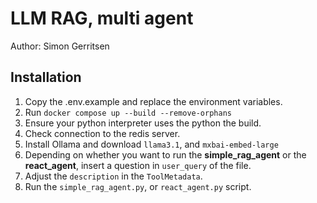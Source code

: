 # LLM RAG, multi agent

Author: Simon Gerritsen

## Installation

1. Copy the .env.example and replace the environment variables.
2. Run `docker compose up --build --remove-orphans`
3. Ensure your python interpreter uses the python the build.
4. Check connection to the redis server.
5. Install Ollama and download `llama3.1`, and `mxbai-embed-large`
5. Depending on whether you want to run the **simple_rag_agent** or the **react_agent**, insert a question in `user_query` of the file.
6. Adjust the `description` in the `ToolMetadata`.
6. Run the `simple_rag_agent.py`, or `react_agent.py` script.

